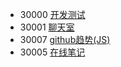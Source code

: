 - 30000 [开发测试](http://47.109.138.105:30000/)
- 30001 [聊天室](http://47.109.138.105:30000/)
- 30007 [github趋势(JS)](http://47.109.138.105:30007/)
- 30005 [在线笔记](http://47.109.138.105:30005/)
